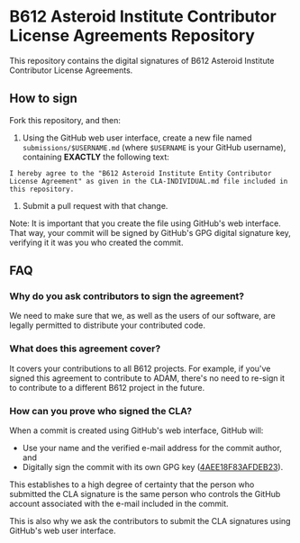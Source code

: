 # B612 Asteroid Institute Contributor License Agreements Repository

This repository contains the digital signatures of B612 Asteroid Institute Contributor License Agreements.

## How to sign

Fork this repository, and then:
1. Using the GitHub web user interface, create a new file named `submissions/$USERNAME.md` (where `$USERNAME` is your GitHub username), containing **EXACTLY** the following text:
```
I hereby agree to the "B612 Asteroid Institute Entity Contributor License Agreement" as given in the CLA-INDIVIDUAL.md file included in this repository.
```
1. Submit a pull request with that change.

Note: It is important that you create the file using GitHub's web interface. That way, your commit will be signed by GitHub's GPG digital signature key, verifying it it was you who created the commit.

## FAQ

### Why do you ask contributors to sign the agreement?
We need to make sure that we, as well as the users of our software, are legally permitted to distribute your contributed code.

### What does this agreement cover?
It covers your contributions to all B612 projects. For example, if you've signed this agreement to contribute to ADAM, there's no need to re-sign it to contribute to a different B612 project in the future.

### How can you prove who signed the CLA?
When a commit is created using GitHub's web interface, GitHub will:
* Use your name and the verified e-mail address for the commit author, and
* Digitally sign the commit with its own GPG key ([4AEE18F83AFDEB23](https://github.com/web-flow.gpg)).

This establishes to a high degree of certainty that the person who submitted the CLA signature is the same person who controls the GitHub account associated with the e-mail included in the commit.

This is also why we ask the contributors to submit the CLA signatures using GitHub's web user interface.
